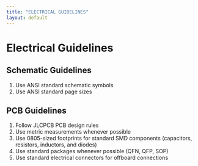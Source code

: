 ```yaml
---
title: "ELECTRICAL GUIDELINES"
layout: default
---
```


# Electrical Guidelines

## Schematic Guidelines

1. Use ANSI standard schematic symbols
2. Use ANSI standard page sizes

## PCB Guidelines

1. Follow JLCPCB PCB design rules
2. Use metric measurements whenever possible
3. Use 0805-sized footprints for standard SMD components (capacitors, resistors, inductors, and diodes)
4. Use standard packages whenever possible (QFN, QFP, SOP)
5. Use standard electrical connectors for offboard connections

